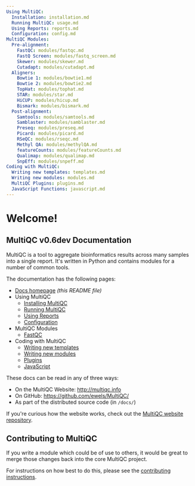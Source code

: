 ```yaml
---
Using MultiQC:
  Installation: installation.md
  Running MultiQC: usage.md
  Using Reports: reports.md
  Configuration: config.md
MultiQC Modules:
  Pre-alignment:
    FastQC: modules/fastqc.md
    FastQ Screen: modules/fastq_screen.md
    Skewer: modules/skewer.md
    Cutadapt: modules/cutadapt.md
  Aligners:
    Bowtie 1: modules/bowtie1.md
    Bowtie 2: modules/bowtie2.md
    TopHat: modules/tophat.md
    STAR: modules/star.md
    HiCUP: modules/hicup.md
    Bismark: modules/bismark.md
  Post-alignment:
    Samtools: modules/samtools.md
    Samblaster: modules/samblaster.md
    Preseq: modules/preseq.md
    Picard: modules/picard.md
    RSeQC: modules/rseqc.md
    Methyl QA: modules/methylQA.md
    featureCounts: modules/featureCounts.md
    Qualimap: modules/qualimap.md
    SnpEff: modules/snpeff.md
Coding with MultiQC:
  Writing new templates: templates.md
  Writing new modules: modules.md
  MultiQC Plugins: plugins.md
  JavaScript Functions: javascript.md
---
```


# Welcome!

## MultiQC v0.6dev Documentation

MultiQC is a tool to aggregate bioinformatics results across many samples
into a single report. It's written in Python and contains modules for a number
of common tools.

The documentation has the following pages:

 - [Docs homepage](README.md) _(this README file)_
 - Using MultiQC
   - [Installing MultiQC](installation.md)
   - [Running MultiQC](usage.md)
   - [Using Reports](reports.md)
   - [Configuration](config.md)
 - MultiQC Modules
   - [FastQC](fastqc.md)
 - Coding with MultiQC
   - [Writing new templates](templates.md)
   - [Writing new modules](modules.md)
   - [Plugins](plugins.md)
   - [JavaScript](javascript.md)

These docs can be read in any of three ways:
 - On the MultiQC Website: http://multiqc.info
 - On GitHub: https://github.com/ewels/MultiQC/
 - As part of the distributed source code (in `/docs/`)
 
If you're curious how the website works, check out the
[MultiQC website repository](https://github.com/ewels/MultiQC_website).

## Contributing to MultiQC

If you write a module which could be of use to others, it would be great to
merge those changes back into the core MultiQC project.

For instructions on how best to do this, please see the
[contributing instructions](https://github.com/ewels/MultiQC/blob/master/CONTRIBUTING.md).
